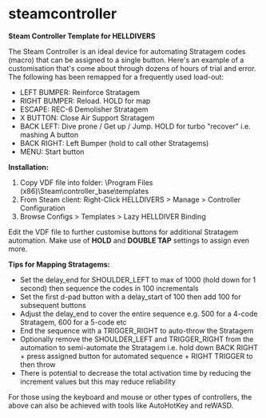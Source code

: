 # steamcontroller
**Steam Controller Template for HELLDIVERS**

The Steam Controller is an ideal device for automating Stratagem codes (macro) that can be assigned to a single button. Here's an example of a customisation that's come about through dozens of hours of trial and error. The following has been remapped for a frequently used load-out:

- LEFT BUMPER: Reinforce Stratagem
- RIGHT BUMPER: Reload. HOLD for map
- ESCAPE: REC-6 Demolisher Stratagem
- X BUTTON: Close Air Support Stratagem
- BACK LEFT: Dive prone / Get up / Jump. HOLD for turbo "recover" i.e. mashing A button
- BACK RIGHT: Left Bumper (hold to call other Stratagems)
- MENU: Start button
  
**Installation:**
1. Copy VDF file into folder: \Program Files (x86)\Steam\controller_base\templates
1. From Steam client: Right-Click HELLDIVERS > Manage > Controller Configuration
1. Browse Configs > Templates > Lazy HELLDIVER Binding

Edit the VDF file to further customise buttons for additional Stratagem automation. Make use of **HOLD** and **DOUBLE TAP** settings to assign even more.

**Tips for Mapping Stratagems:**
- Set the delay_end for SHOULDER_LEFT to max of 1000 (hold down for 1 second) then sequence the codes in 100 incrementals
- Set the first d-pad button with a delay_start of 100 then add 100 for subsequent buttons
- Adjust the delay_end to cover the entire sequence e.g. 500 for a 4-code Stratagem, 600 for a 5-code etc
- End the sequence with a TRIGGER_RIGHT to auto-throw the Stratagem
- Optionally remove the SHOULDER_LEFT and TRIGGER_RIGHT from the automation to semi-automate the Stratagem i.e. hold down BACK RIGHT + press assigned button for automated sequence + RIGHT TRIGGER to then throw
- There is potential to decrease the total activation time by reducing the increment values but this may reduce reliability

For those using the keyboard and mouse or other types of controllers, the above can also be achieved with tools like AutoHotKey and reWASD.

